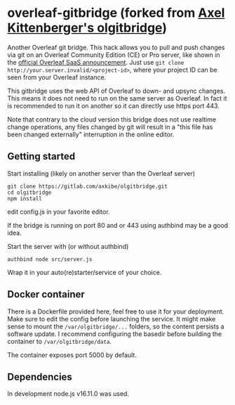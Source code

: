 # overleaf-gitbridge (forked from [Axel Kittenberger's olgitbridge](https://gitlab.com/axkibe/olgitbridge))

Another Overleaf git bridge. This hack allows you to pull and push changes via git on an Overleaf Community Edition (CE) or Pro server, like shown in the [official Overleaf SaaS announcement](https://www.overleaf.com/blog/the-git-bridge-in-overleaf-v2-is-here). Just use `git clone http://your.server.invalid/<project-id>`, where your project ID can be seen from your Overleaf instance.

This gitbridge uses the web API of Overleaf to down- and upsync changes. This means it does not need to run on the same server as Overleaf. In fact it is recommended to run it on another so it can directly use https port 443.

Note that contrary to the cloud version this bridge does not use realtime change operations, any files changed by git will result in a "this file has been changed externally" interruption in the online editor.

## Getting started

Start installing (likely on another server than the Overleaf server)

```
git clone https://gitlab.com/axkibe/olgitbridge.git
cd olgitbridge
npm install
```

edit config.js in your favorite editor.

If the bridge is running on port 80 and or 443 using authbind may be a good idea.

Start the server with (or without authbind)

```
authbind node src/server.js
```

Wrap it in your auto(re)starter/service of your choice.

## Docker container

There is a Dockerfile provided here, feel free to use it for your deployment. Make sure to edit the config before launching the service. It might make sense to mount the `/var/olgitbridge/...` folders, so the content persists a software update. I recommend configuring the basedir before building the container to `/var/olgitbridge/data`.

The container exposes port 5000 by default.

## Dependencies

In development node.js v16.11.0 was used.
